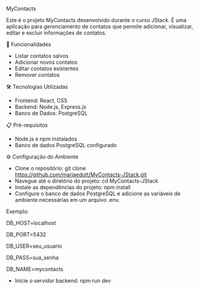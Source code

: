 MyContacts

Este é o projeto MyContacts desenvolvido durante o curso JStack. É uma aplicação para gerenciamento de contatos que permite adicionar, visualizar, editar e excluir informações de contatos.

🚀 Funcionalidades

- Listar contatos salvos
- Adicionar novos contatos
- Editar contatos existentes
- Remover contatos

🛠️ Tecnologias Utilizadas
- Frontend: React, CSS
- Backend: Node.js, Express.js
- Banco de Dados: PostgreSQL

📋 Pré-requisitos
- Node.js e npm instalados
- Banco de dados PostgreSQL configurado

⚙️ Configuração do Ambiente
- Clone o repositório:
git clone https://github.com/mariaedutt/MyContacts-JStack.git
- Navegue até o diretório do projeto:
cd MyContacts-JStack
- Instale as dependências do projeto:
npm install
- Configure o banco de dados PostgreSQL e adicione as variáveis de ambiente necessárias em um arquivo .env.

Exemplo:

DB_HOST=localhost

DB_PORT=5432

DB_USER=seu_usuario

DB_PASS=sua_senha

DB_NAME=mycontacts

- Inicie o servidor backend:
npm run dev
